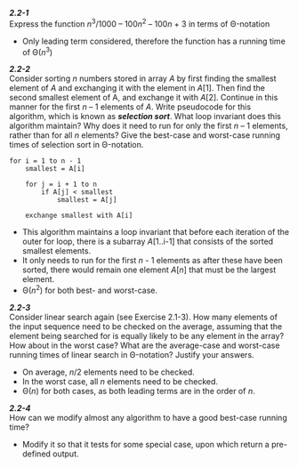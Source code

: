 ***2.2-1***<br>
Express the function _n_<sup>3</sup>/1000 – 100*n*<sup>2</sup> – 100*n* + 3 in terms of Θ-notation
* Only leading term considered, therefore the function has a running time of Θ(_n_<sup>3</sup>)

***2.2-2***<br>
Consider sorting _n_ numbers stored in array _A_ by first finding the smallest element of _A_ and exchanging it with the element in _A_\[1\]. Then find the second smallest element of A, and exchange it with _A_\[2\]. Continue in this manner for the first _n_ – 1 elements of _A_. Write pseudocode for this algorithm, which is known as ***selection sort***. What loop invariant does this algorithm maintain? Why does it need to run for only the first _n_ – 1 elements, rather than for all _n_ elements? Give the best-case and worst-case running times of selection sort in Θ-notation.

```
for i = 1 to n - 1
    smallest = A[i]
    
    for j = i + 1 to n
        if A[j] < smallest
            smallest = A[j]
    
    exchange smallest with A[i]
```

* This algorithm maintains a loop invariant that before each iteration of the outer for loop, there is a subarray _A_\[1..i-1] that consists of the sorted smallest elements.
* It only needs to run for the first _n_ - 1 elements as after these have been sorted, there would remain one element _A_\[_n_\] that must be the largest element.
* Θ(_n_<sup>2</sup>) for both best- and worst-case.

***2.2-3***<br>
Consider linear search again (see Exercise 2.1-3). How many elements of the input sequence need to be checked on the average, assuming that the element being searched for is equally likely to be any element in the array? How about in the worst case? What are the average-case and worst-case running times of linear search in Θ-notation? Justify your answers.

* On average, _n_/2 elements need to be checked.
* In the worst case, all _n_ elements need to be checked.
* Θ(_n_) for both cases, as both leading terms are in the order of _n_.

***2.2-4***<br>
How can we modify almost any algorithm to have a good best-case running time?
* Modify it so that it tests for some special case, upon which return a pre-defined output.